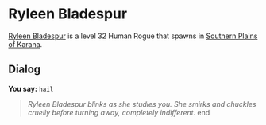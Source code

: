 # Ryleen Bladespur



[Ryleen Bladespur](/npc/14051) is a level 32 Human Rogue that spawns in [Southern Plains of Karana](/zone/14).



## Dialog

**You say:** `hail`



>*Ryleen Bladespur blinks as she studies you. She smirks and chuckles cruelly before turning away, completely indifferent.*
end

